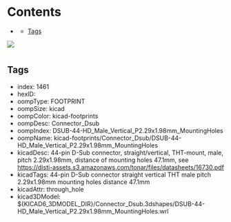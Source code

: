 



Contents
========

* [](#)
	* [Tags](#tags)
  
![][im]
# 

## Tags

- index: 1461
- hexID: 
- oompType: FOOTPRINT
- oompSize: kicad
- oompColor: kicad-footprints
- oompDesc: Connector_Dsub
- oompIndex: DSUB-44-HD_Male_Vertical_P2.29x1.98mm_MountingHoles
- oompName: kicad-footprints/Connector_Dsub/DSUB-44-HD_Male_Vertical_P2.29x1.98mm_MountingHoles
- kicadDesc: 44-pin D-Sub connector, straight/vertical, THT-mount, male, pitch 2.29x1.98mm, distance of mounting holes 47.1mm, see https://disti-assets.s3.amazonaws.com/tonar/files/datasheets/16730.pdf
- kicadTags: 44-pin D-Sub connector straight vertical THT male pitch 2.29x1.98mm mounting holes distance 47.1mm
- kicadAttr: through_hole
- kicad3DModel: ${KICAD6_3DMODEL_DIR}/Connector_Dsub.3dshapes/DSUB-44-HD_Male_Vertical_P2.29x1.98mm_MountingHoles.wrl



[im]: image.png
